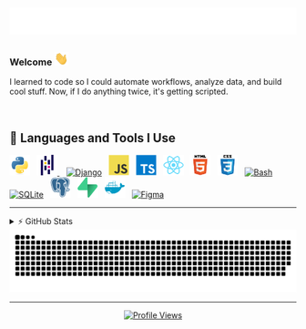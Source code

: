 <h1>
  <picture>
    <img alt="github.com/joobert" src="https://raw.githubusercontent.com/joobert/joobert/main/img/github_joobert.svg" />
  </picture>
</h1>

<h3>
Welcome 
  <picture>
    <img src="https://raw.githubusercontent.com/joobert/joobert/main/img/wave.gif" width="24px" height="24px" />
  </picture>
</h3>

<p>
I learned to code so I could automate workflows, analyze data, and build cool stuff. Now, if I do anything twice, it's getting scripted.
</p>

</br>

<h2>🚀 Languages and Tools I Use</h2>

<p align="left">
  <a href="https://www.python.org/">
    <img alt="Python" src="https://raw.githubusercontent.com/devicons/devicon/master/icons/python/python-original.svg" width="36" height="36" /></a>&nbsp;&nbsp;
  <a href="https://pandas.pydata.org/">
    <picture>
      <source media="(prefers-color-scheme: dark)" srcset="https://pandas.pydata.org/static/img/pandas_mark_white.svg" width="36" height="36" />
      <source media="(prefers-color-scheme: light)" srcset="https://pandas.pydata.org/static/img/pandas_mark.svg" width="36" height="36" />
      <img alt="Pandas" src="https://raw.githubusercontent.com/devicons/devicon/master/icons/pandas/pandas-original.svg" width="36" height="36" />
    </picture></a>&nbsp;&nbsp;
  <a href="https://www.djangoproject.com/">
    <img alt="Django" src="https://cdn.worldvectorlogo.com/logos/django.svg" width="32" height="32" /></a>&nbsp;&nbsp;
  <a href="https://www.javascript.com/">
    <img alt="JavaScript" src="https://raw.githubusercontent.com/devicons/devicon/master/icons/javascript/javascript-original.svg" width="36" height="36" /></a>&nbsp;&nbsp;
  <a href="https://www.typescriptlang.org/">
    <img alt="TypeScript" src="https://raw.githubusercontent.com/devicons/devicon/master/icons/typescript/typescript-original.svg" width="36" height="36" /></a>&nbsp;&nbsp;
  <a href="https://react.dev/">
    <img alt="React" src="https://raw.githubusercontent.com/devicons/devicon/master/icons/react/react-original.svg" width="36" height="36" /></a>&nbsp;&nbsp;
  <a href="https://developer.mozilla.org/en-US/docs/Web/HTML">
    <img alt="HTML" src="https://raw.githubusercontent.com/devicons/devicon/master/icons/html5/html5-original-wordmark.svg" width="36" height="36" /></a>&nbsp;&nbsp;
  <a href="https://developer.mozilla.org/en-US/docs/Web/CSS">
    <img alt="CSS" src="https://raw.githubusercontent.com/devicons/devicon/master/icons/css3/css3-original-wordmark.svg" width="36" height="36" /></a>&nbsp;&nbsp;
  <a href="https://www.gnu.org/software/bash/">
    <img alt="Bash" src="https://raw.githubusercontent.com/odb/official-bash-logo/master/assets/Logos/Icons/SVG/128x128.svg" width="36" height="36" /></a>&nbsp;&nbsp;
  <a href="https://sqlite.org/">
    <img alt="SQLite" src="https://www.vectorlogo.zone/logos/sqlite/sqlite-icon.svg" width="36" height="36" /></a>&nbsp;&nbsp;
  <a href="https://www.postgresql.org/">
    <img alt="PostgreSQL" src="https://raw.githubusercontent.com/devicons/devicon/master/icons/postgresql/postgresql-plain.svg" width="36" height="36" /></a>&nbsp;&nbsp;
  <a href="https://supabase.com/">
    <img alt="Supabase" src="https://raw.githubusercontent.com/devicons/devicon/master/icons/supabase/supabase-original.svg" width="36" height="36" /></a>&nbsp;&nbsp;
  <a href="https://www.docker.com/">
    <img alt="Docker" src="https://raw.githubusercontent.com/devicons/devicon/master/icons/docker/docker-plain.svg" width="36" height="36" /></a>&nbsp;&nbsp;
  <a href="https://www.figma.com/">
    <img alt="Figma" src="https://www.vectorlogo.zone/logos/figma/figma-icon.svg" width="36" height="36" /></a>
</p>

<hr />

<details>
<summary>⚡ GitHub Stats</summary>
  <br />
  <a href="https://github.com/anuraghazra/github-readme-stats">
    <picture>
      <source media="(prefers-color-scheme: dark)" srcset="https://github-readme-stats-eight-delta-34.vercel.app/api/?username=joobert&theme=dark&show_icons=true&bg_color=00000000" />
      <source media="(prefers-color-scheme: light)" srcset="https://github-readme-stats-eight-delta-34.vercel.app/api/?username=joobert&theme=dark&show_icons=true&bg_color=0D1117" />
      <img alt="GitHub README Stats" src="https://github-readme-stats-eight-delta-34.vercel.app/api/?username=joobert&theme=dark&show_icons=true&bg_color=00000000" />
    </picture>
  <a href="https://github.com/ryo-ma/github-profile-trophy">
    <img alt="GitHub Profile Trophy" src="https://github-profile-trophy.vercel.app/?username=joobert&theme=onestar&title=Commits,Issues,Experience&margin-w=6" />
  </a>
</details>

<picture>
  <source media="(prefers-color-scheme: dark)" srcset="https://raw.githubusercontent.com/joobert/joobert/output/snake-dark.svg" />
  <source media="(prefers-color-scheme: light)" srcset="https://raw.githubusercontent.com/joobert/joobert/output/snake.svg" />
  <img alt="GitHub Contribution Snake Animation" src="https://raw.githubusercontent.com/joobert/joobert/output/snake.svg" />
</picture>

<hr />

<div align="center">
  <a href="https://github.com/antonkomarev/github-profile-views-counter">
    <img alt="Profile Views" src="https://komarev.com/ghpvc/?username=joobert&color=00c647&style=for-the-badge" />
  </a>
</div>
